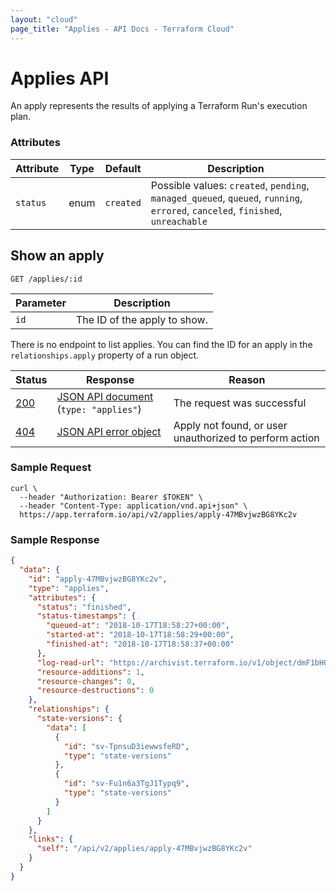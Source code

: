 ```yaml
---
layout: "cloud"
page_title: "Applies - API Docs - Terraform Cloud"
---
```


[200]: https://developer.mozilla.org/en-US/docs/Web/HTTP/Status/200
[201]: https://developer.mozilla.org/en-US/docs/Web/HTTP/Status/201
[202]: https://developer.mozilla.org/en-US/docs/Web/HTTP/Status/202
[204]: https://developer.mozilla.org/en-US/docs/Web/HTTP/Status/204
[400]: https://developer.mozilla.org/en-US/docs/Web/HTTP/Status/400
[401]: https://developer.mozilla.org/en-US/docs/Web/HTTP/Status/401
[403]: https://developer.mozilla.org/en-US/docs/Web/HTTP/Status/403
[404]: https://developer.mozilla.org/en-US/docs/Web/HTTP/Status/404
[409]: https://developer.mozilla.org/en-US/docs/Web/HTTP/Status/409
[412]: https://developer.mozilla.org/en-US/docs/Web/HTTP/Status/412
[422]: https://developer.mozilla.org/en-US/docs/Web/HTTP/Status/422
[429]: https://developer.mozilla.org/en-US/docs/Web/HTTP/Status/429
[500]: https://developer.mozilla.org/en-US/docs/Web/HTTP/Status/500
[504]: https://developer.mozilla.org/en-US/docs/Web/HTTP/Status/504
[JSON API document]: /docs/cloud/api/index.html#json-api-documents
[JSON API error object]: http://jsonapi.org/format/#error-objects

# Applies API

An apply represents the results of applying a Terraform Run's execution plan.

### Attributes

Attribute | Type | Default   | Description
----------|------|-----------|------------
`status`  | enum | `created` | Possible values: `created`, `pending`, `managed_queued`, `queued`, `running`, `errored`, `canceled`, `finished`, `unreachable`

## Show an apply

`GET /applies/:id`

Parameter | Description
----------|------------
`id`      | The ID of the apply to show.

There is no endpoint to list applies. You can find the ID for an apply in the
`relationships.apply` property of a run object.

Status  | Response                                  | Reason
--------|-------------------------------------------|-------
[200][] | [JSON API document][] (`type: "applies"`) | The request was successful
[404][] | [JSON API error object][]                 | Apply not found, or user unauthorized to perform action

### Sample Request

```shell
curl \
  --header "Authorization: Bearer $TOKEN" \
  --header "Content-Type: application/vnd.api+json" \
  https://app.terraform.io/api/v2/applies/apply-47MBvjwzBG8YKc2v
```

### Sample Response

```json
{
  "data": {
    "id": "apply-47MBvjwzBG8YKc2v",
    "type": "applies",
    "attributes": {
      "status": "finished",
      "status-timestamps": {
        "queued-at": "2018-10-17T18:58:27+00:00",
        "started-at": "2018-10-17T18:58:29+00:00",
        "finished-at": "2018-10-17T18:58:37+00:00"
      },
      "log-read-url": "https://archivist.terraform.io/v1/object/dmF1bHQ6djE6OFA1eEdlSFVHRSs4YUcwaW83a1dRRDA0U2E3T3FiWk1HM2NyQlNtcS9JS1hHN3dmTXJmaFhEYTlHdTF1ZlgxZ2wzVC9kVTlNcjRPOEJkK050VFI3U3dvS2ZuaUhFSGpVenJVUFYzSFVZQ1VZYno3T3UyYjdDRVRPRE5pbWJDVTIrNllQTENyTndYd1Y0ak1DL1dPVlN1VlNxKzYzbWlIcnJPa2dRRkJZZGtFeTNiaU84YlZ4QWs2QzlLY3VJb3lmWlIrajF4a1hYZTlsWnFYemRkL2pNOG9Zc0ZDakdVMCtURUE3dDNMODRsRnY4cWl1dUN5dUVuUzdnZzFwL3BNeHlwbXNXZWRrUDhXdzhGNnF4c3dqaXlZS29oL3FKakI5dm9uYU5ZKzAybnloREdnQ3J2Rk5WMlBJemZQTg",
      "resource-additions": 1,
      "resource-changes": 0,
      "resource-destructions": 0
    },
    "relationships": {
      "state-versions": {
        "data": [
          {
            "id": "sv-TpnsuD3iewwsfeRD",
            "type": "state-versions"
          },
          {
            "id": "sv-Fu1n6a3TgJ1Typq9",
            "type": "state-versions"
          }
        ]
      }
    },
    "links": {
      "self": "/api/v2/applies/apply-47MBvjwzBG8YKc2v"
    }
  }
}
```


